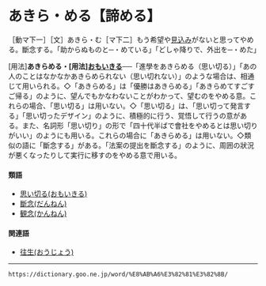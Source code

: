 # あきら・める【諦める】

［動マ下一］［文］あきら・む［マ下二］もう希望や[見込み](みこみ（見込み）)がないと思ってやめる。斷念する。「助からぬものと─・めている」「どしゃ降りで、外出を─・めた」

\[用法\]**あきらめる・\[用法\][おもいきる](おもいきる（思い切る）)**──「進學をあきらめる（思い切る）」「あの人のことはなかなかあきらめられない（思い切れない）」のような場合は、相通じて用いられる。◇「あきらめる」は「優勝はあきらめる」「あきらめてすごすご帰る」のように、望んでもかなわないことがわかって、望むのをやめる意。これらの場合、「思い切る」は用いない。◇「思い切る」は、「思い切って発言する」「思い切ったデザイン」のように、積極的に行う、覚悟して行うの意がある。また、名詞形「思い切り」の形で「四十代半ばで會社をやめるとは思い切りがいい」のようにも用いる。これらの場合に「あきらめる」は用いない。◇類似の語に「斷念する」がある。「法案の提出を斷念する」のように、周囲の狀況が悪くなったりして実行に移すのをやめる意で用いる。

#### 類語

-   [思い切る(おもいきる)](おもいきる（思い切る）)
-   [斷念(だんねん)](https://dictionary.goo.ne.jp/word/%E6%96%AD%E5%BF%B5/#jn-140514)
-   [観念(かんねん)](https://dictionary.goo.ne.jp/word/%E8%A6%B3%E5%BF%B5/#jn-49384)

#### 関連語

-   [往生(おうじょう)](https://dictionary.goo.ne.jp/word/%E5%BE%80%E7%94%9F/#jn-27742)

---
`https://dictionary.goo.ne.jp/word/%E8%AB%A6%E3%82%81%E3%82%8B/`
